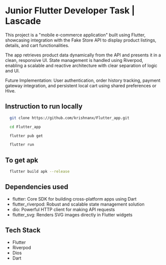 # Junior Flutter Developer Task | Lascade

This project is a "mobile e-commerce application" built using Flutter, showcasing integration with the Fake Store API to display product listings, details, and cart functionalities.

The app retrieves product data dynamically from the API and presents it in a clean, responsive UI. State management is handled using Riverpod, enabling a scalable and reactive architecture with clear separation of logic and UI.

Future Implementation: User authentication, order history tracking, payment gateway integration, and persistent local cart using shared preferences or Hive.


## Instruction to run locally
  ```bash
    git clone https://github.com/krishnanx/Flutter_app.git

  ```
  ```bash
    cd Flutter_app
  ```
  ```bash
    flutter pub get  
  ```
  ```bash
    flutter run
  ```
## To get apk
  ```bash
    flutter build apk --release
  ```
## Dependencies used
  - flutter:	Core SDK for building cross-platform apps using Dart
  - flutter_riverpod:	Robust and scalable state management solution
  - dio:	Powerful HTTP client for making API requests
  - flutter_svg:	Renders SVG images directly in Flutter widgets
## Tech Stack
  - Flutter
  - Riverpod
  - Dios
  - Dart







